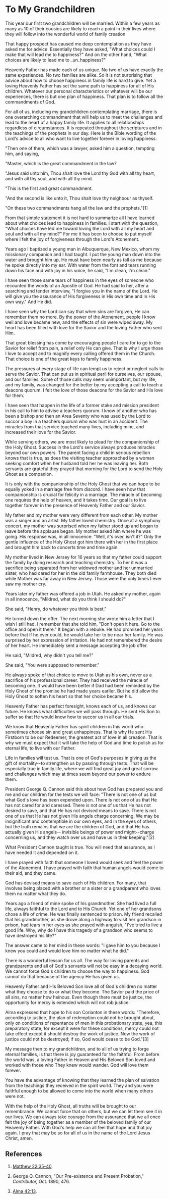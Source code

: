 # To My Grandchildren

This year our first two grandchildren will be married. Within a few years as
many as 10 of their cousins are likely to reach a point in their lives where
they will follow into the wonderful world of family creation.

That happy prospect has caused me deep contemplation as they have asked me for
advice. Essentially they have asked, "What choices could I make that will lead
me to happiness?" And on the other hand, "What choices are likely to lead me
to _un_happiness?"

Heavenly Father has made each of us unique. No two of us have exactly the same
experiences. No two families are alike. So it is not surprising that advice
about how to choose happiness in family life is hard to give. Yet a loving
Heavenly Father has set the same path to happiness for all of His children.
Whatever our personal characteristics or whatever will be our experiences,
there is but one plan of happiness. That plan is to follow all the
commandments of God.

For all of us, including my grandchildren contemplating marriage, there is one
overarching commandment that will help us to meet the challenges and lead to
the heart of a happy family life. It applies to all relationships regardless
of circumstances. It is repeated throughout the scriptures and in the
teachings of the prophets in our day. Here is the Bible wording of the Lord's
advice to all who want to live together forever in loving happiness:

"Then one of them, which was a lawyer, asked him a question, tempting him, and
saying,

"Master, which is the great commandment in the law?

"Jesus said unto him, Thou shalt love the Lord thy God with all thy heart, and
with all thy soul, and with all thy mind.

"This is the first and great commandment.

"And the second is like unto it, Thou shalt love thy neighbour as thyself.

"On these two commandments hang all the law and the prophets."[1]

From that simple statement it is not hard to summarize all I have learned
about what choices lead to happiness in families. I start with the question,
"What choices have led me toward loving the Lord with all my heart and soul
and with all my mind?" For me it has been to choose to put myself where I felt
the joy of forgiveness through the Lord's Atonement.

Years ago I baptized a young man in Albuquerque, New Mexico, whom my
missionary companion and I had taught. I put the young man down into the water
and brought him up. He must have been nearly as tall as me because he spoke
directly into my ear. With water from the font and tears running down his face
and with joy in his voice, he said, "I'm clean, I'm clean."

I have seen those same tears of happiness in the eyes of someone who recounted
the words of an Apostle of God. He had said to her, after a searching and
tender interview, "I forgive you in the name of the Lord. He will give you the
assurance of His forgiveness in His own time and in His own way." And He did.

I have seen why the Lord can say that when sins are forgiven, He can remember
them no more. By the power of the Atonement, people I know well and love
became new, and the effects of sin were wiped away. My heart has been filled
with love for the Savior and the loving Father who sent Him.

That great blessing has come by encouraging people I care for to go to the
Savior for relief from pain, a relief only He can give. That is why I urge
those I love to accept and to magnify every calling offered them in the
Church. That choice is one of the great keys to family happiness.

The pressures at every stage of life can tempt us to reject or neglect calls
to serve the Savior. That can put us in spiritual peril for ourselves, our
spouse, and our families. Some of those calls may seem unimportant, but _my_
life, and my family, was changed for the better by my accepting a call to
teach a deacons quorum. I felt the love of those deacons for the Savior and
His love for them.

I have seen that happen in the life of a former stake and mission president in
his call to him to advise a teachers quorum. I know of another who has been a
bishop and then an Area Seventy who was used by the Lord to succor a boy in a
teachers quorum who was hurt in an accident. The miracles from that service
touched many lives, including mine, and increased their love for the Savior.

While serving others, we are most likely to plead for the companionship of the
Holy Ghost. Success in the Lord's service always produces miracles beyond our
own powers. The parent facing a child in serious rebellion knows that is true,
as does the visiting teacher approached by a woman seeking comfort when her
husband told her he was leaving her. Both servants are grateful they prayed
that morning for the Lord to send the Holy Ghost as a companion.

It is only with the companionship of the Holy Ghost that we can hope to be
equally yoked in a marriage free from discord. I have seen how that
companionship is crucial for felicity in a marriage. The miracle of becoming
one requires the help of heaven, and it takes time. Our goal is to live
together forever in the presence of Heavenly Father and our Savior.

My father and my mother were very different from each other. My mother was a
singer and an artist. My father loved chemistry. Once at a symphony concert,
my mother was surprised when my father stood up and began to leave before the
applause began. My mother asked him where he was going. His response was, in
all innocence: "Well, it's over, isn't it?" Only the gentle influence of the
Holy Ghost got him there with her in the first place and brought him back to
concerts time and time again.

My mother lived in New Jersey for 16 years so that my father could support the
family by doing research and teaching chemistry. To her it was a sacrifice
being separated from her widowed mother and her unmarried sister, who had
cared for her in the old family farmhouse. They both died while Mother was far
away in New Jersey. Those were the only times I ever saw my mother cry.

Years later my father was offered a job in Utah. He asked my mother, again in
all innocence, "Mildred, what do you think I should do?"

She said, "Henry, do whatever you think is best."

He turned down the offer. The next morning she wrote him a letter that I wish
I still had. I remember that she told him, "Don't open it here. Go to the
office and open it there." It began with a rebuke. He had promised her years
before that if he ever could, he would take her to be near her family. He was
surprised by her expression of irritation. He had not remembered the desire of
her heart. He immediately sent a message accepting the job offer.

He said, "Mildred, why didn't you tell me?"

She said, "You were supposed to remember."

He always spoke of that choice to move to Utah as his own, never as a
sacrifice of his professional career. They had received the miracle of
becoming one. It would have been better if Dad had been reminded by the Holy
Ghost of the promise he had made years earlier. But he did allow the Holy
Ghost to soften his heart so that her choice became his.

Heavenly Father has perfect foresight, knows each of us, and knows our future.
He knows what difficulties we will pass through. He sent His Son to suffer so
that He would know how to succor us in all our trials.

We know that Heavenly Father has spirit children in this world who sometimes
choose sin and great unhappiness. That is why He sent His Firstborn to be our
Redeemer, the greatest act of love in all creation. That is why we must expect
that it will take the help of God and time to polish us for eternal life, to
live with our Father.

Life in families will test us. That is one of God's purposes in giving us the
gift of mortality--to strengthen us by passing through tests. That will be
especially true in family life, where we will find great joy and great sorrow
and challenges which may at times seem beyond our power to endure them.

President George Q. Cannon said this about how God has prepared you and me and
our children for the tests we will face: "There is not one of us but what
God's love has been expended upon. There is not one of us that He has not
cared for and caressed. There is not one of us that He has not desired to
save, and that He has not devised means to save. There is not one of us that
He has not given His angels charge concerning. We may be insignificant and
contemptible in our own eyes, and in the eyes of others, but the truth remains
that we are the children of God, and that He has actually given His angels--
invisible beings of power and might--charge concerning us, and they watch over
us and have us in their keeping."[2]

What President Cannon taught is true. You will need that assurance, as I have
needed it and depended on it.

I have prayed with faith that someone I loved would seek and feel the power of
the Atonement. I have prayed with faith that human angels would come to their
aid, and they came.

God has devised means to save each of His children. For many, that involves
being placed with a brother or a sister or a grandparent who loves them no
matter what they do.

Years ago a friend of mine spoke of his grandmother. She had lived a full
life, always faithful to the Lord and to His Church. Yet one of her grandsons
chose a life of crime. He was finally sentenced to prison. My friend recalled
that his grandmother, as she drove along a highway to visit her grandson in
prison, had tears in her eyes as she prayed with anguish, "I've tried to live
a good life. Why, why do I have this tragedy of a grandson who seems to have
destroyed his life?"

The answer came to her mind in these words: "I gave him to you because I knew
you could and would love him no matter what he did."

There is a wonderful lesson for us all. The way for loving parents and
grandparents and all of God's servants will not be easy in a decaying world.
We cannot force God's children to choose the way to happiness. God cannot do
that because of the agency He has given us.

Heavenly Father and His Beloved Son love all of God's children no matter what
they choose to do or what they become. The Savior paid the price of all sins,
no matter how heinous. Even though there must be justice, the opportunity for
mercy is extended which will not rob justice.

Alma expressed that hope to his son Corianton in these words: "Therefore,
according to justice, the plan of redemption could not be brought about, only
on conditions of repentance of men in this probationary state, yea, this
preparatory state; for except it were for these conditions, mercy could not
take effect except it should destroy the work of justice. Now the work of
justice could not be destroyed; if so, God would cease to be God."[3]

My message then to my grandchildren, and to all of us trying to forge eternal
families, is that there is joy guaranteed for the faithful. From before the
world was, a loving Father in Heaven and His Beloved Son loved and worked with
those who They knew would wander. God will love them forever.

You have the advantage of knowing that they learned the plan of salvation from
the teachings they received in the spirit world. They and you were faithful
enough to be allowed to come into the world when many others were not.

With the help of the Holy Ghost, all truths will be brought to our
remembrance. We cannot force that on others, but we can let them see it in our
lives. We can always take courage from the assurance that we all once felt the
joy of being together as a member of the beloved family of our Heavenly
Father. With God's help we can all feel that hope and that joy again. I pray
that may be so for all of us in the name of the Lord Jesus Christ, amen.

## References

  1.  [Matthew 22:35-40](https://www.lds.org/scriptures/nt/matt/22.35-40?lang=eng#34).

  2.  George Q. Cannon, "Our Pre-existence and Present Probation," _Contributor,_ Oct. 1890, 476.

  3.  [Alma 42:13](https://www.lds.org/scriptures/bofm/alma/42.13?lang=eng#12).

